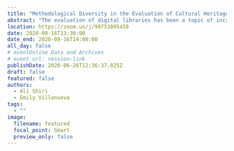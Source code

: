```yaml
---
title: "Methodological Diversity in the Evaluation of Cultural Heritage Digital Libraries and Archives: Approaches, Frameworks, and Methods"
abstract: "The evaluation of digital libraries has been a topic of increasing importance in information science research, yet there has been minimal evaluative work focusing on digital cultural heritage. The objective of this paper is to report on a comprehensive review of methodologies, theoretical frameworks and techniques used in the evaluation of cultural heritage digital libraries and archives. Empirical studies are examined to identify evaluation models, frameworks, and methodologies in the literature and to categorize these past evaluative approaches. Through the classification of evaluative types and trends, we aim to develop a set of guidelines and recommendations for the future evaluation of cultural heritage digital libraries and archives."
location: https://zoom.us/j/99753895458
date: 2020-09-16T13:30:00
date_end: 2020-09-16T14:00:00
all_day: false
# eventOnline Data and Archives
# event_url: session-link
publishDate: 2020-06-26T12:36:37.825Z
draft: false
featured: false
authors:
  - Ali Shiri
  - Emily Villanueva
tags:
  - ""
image:
  filename: featured
  focal_point: Smart
  preview_only: false
---
```

